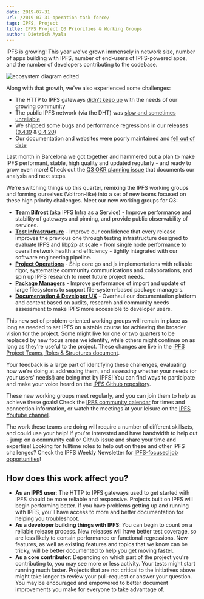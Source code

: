 ```yaml
---
date: 2019-07-31
url: /2019-07-31-operation-task-force/
tags: IPFS, Project
title: IPFS Project Q3 Priorities & Working Groups
author: Dietrich Ayala
---
```


IPFS is growing! This year we've grown immensely in network size, number of apps building with IPFS, number of end-users of IPFS-powered apps, and the number of developers contributing to the codebase.

![ecosystem diagram edited](https://user-images.githubusercontent.com/618519/62986295-b8657100-bdef-11e9-9d0b-db7a08568d15.png)

Along with that growth, we've also experienced some challenges:

* The HTTP to IPFS gateways [didn’t keep up](https://github.com/ipfs/go-ipfs/issues/6385) with the needs of our growing community 
* The public IPFS network (via the DHT) was [slow and sometimes unreliable](https://github.com/ipfs/go-ipfs/issues/6383)
* We shipped some bugs and performance regressions in our releases ([0.4.19](https://github.com/ipfs/go-ipfs/releases/tag/v0.4.20) & [0.4.20](https://github.com/ipfs/go-ipfs/releases/tag/v0.4.21))
* Our documentation and websites were poorly maintained and [fell out of date](https://github.com/ipfs/docs/#ipfs-docs-q3-2019-update)

Last month in Barcelona we got together and hammered out a plan to make IPFS performant, stable, high quality and updated regularly - and ready to grow even more! Check out the [Q3 OKR planning issue](https://github.com/ipfs/team-mgmt/issues/995) that documents our analysis and next steps.

We're switching things up this quarter, remixing the IPFS working groups and forming ourselves (Voltron-like) into a set of new teams focused on these high priority challenges. Meet our new working groups for Q3:

* **[Team Bifrost](https://docs.google.com/spreadsheets/d/1AiNUL7vK5Jp8aa839UaMaI_AlBU5r6Bor-A40179I2A/edit#gid=1439867466)** (aka IPFS Infra as a Service) - Improve performance and stability of gateways and pinning, and provide public observability of services.
* **[Test Infrastructure](https://docs.google.com/spreadsheets/d/1AiNUL7vK5Jp8aa839UaMaI_AlBU5r6Bor-A40179I2A/edit#gid=96566767)** - Improve our confidence that every release improves the previous one through testing infrastructure designed to evaluate IPFS and libp2p at scale - from single node performance to overall network health and efficiency - tightly integrated with our software engineering pipeline.
* **[Project Operations](https://github.com/ipfs/project-operations)** - Ship core go and js implementations with reliable rigor, systematize community communications and collaborations, and spin up IPFS research to meet future project needs.
* **[Package Managers](https://github.com/ipfs/package-managers)** - Improve performance of import and update of large filesystems to support file-system-based package managers.
* **[Documentation & Developer UX](https://github.com/ipfs/docs#ipfs-docs-q3-2019-update)** - Overhaul our documentation platform and content based on audits, research and community needs assessment to make IPFS more accessible to developer users.

This new set of problem-oriented working groups will remain in place as long as needed to set IPFS on a stable course for achieving the broader vision for the project. Some might live for one or two quarters to be replaced by new focus areas we identify, while others might continue on as long as they're useful to the project. These changes are live in the [IPFS Project Teams, Roles & Structures document](https://github.com/ipfs/team-mgmt/blob/master/TEAMS_ROLES_STRUCTURES.md).

Your feedback is a large part of identifying these challenges, evaluating how we're doing at addressing them, and assessing whether your needs (or your users' needs!) are being met by IPFS! You can find ways to participate and make your voice heard on the [IPFS Github repository](https://github.com/ipfs/ipfs#project-and-community).

These new working groups meet regularly, and you can join them to help us achieve these goals! Check the [IPFS community calendar](https://github.com/ipfs/community/blob/master/README.md#calendar) for times and connection information, or watch the meetings at your leisure on the [IPFS Youtube channel](https://www.youtube.com/channel/UCdjsUXJ3QawK4O5L1kqqsew). 

The work these teams are doing will require a number of different skillsets, and could use your help! If you're interested and have bandwidth to help out - jump on a community call or Github issue and share your time and expertise! Looking for fulltime roles to help out on these and other IPFS challenges? Check the IPFS Weekly Newsletter for [IPFS-focused job opportunities](https://blog.ipfs.io/weekly-51/#open-positions-working-on-ipfs)!

## How does this work affect you?

* **As an IPFS user**: The HTTP to IPFS gateways used to get started with IPFS should be more reliable and responsive. Projects built on IPFS will begin performing better. If you have problems getting up and running with IPFS, you'll have access to more and better documentation for helping you troubleshoot.
* **As a developer building things with IPFS**: You can begin to count on a reliable release process. New releases will have better test coverage, so are less likely to contain performance or functional regressions. New features, as well as existing features and topics that we know can be tricky, will be better documented to help you get moving faster.
* **As a core contributor**: Depending on which part of the project you're contributing to, you may see more or less activity. Your tests might start running much faster. Projects that are not critical to the initiatives above might take longer to review your pull-request or answer your question. You may be encouraged and empowered to better document improvements you make for everyone to take advantage of.

